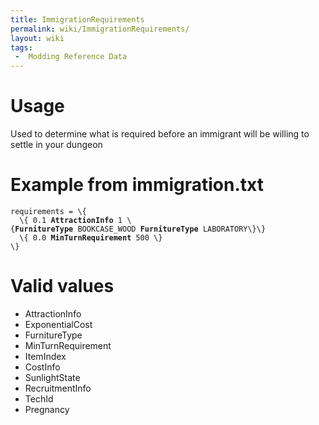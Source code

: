 ```yaml
---
title: ImmigrationRequirements
permalink: wiki/ImmigrationRequirements/
layout: wiki
tags:
 -  Modding Reference Data
---
```


Usage
=====

Used to determine what is required before an immigrant will be willing
to settle in your dungeon

Example from immigration.txt
============================

`requirements = \{`  
`  \{ 0.1 `**`AttractionInfo`**` 1 \{`**`FurnitureType`**` BOOKCASE_WOOD `**`FurnitureType`**` LABORATORY\}\}`  
`  \{ 0.0 `**`MinTurnRequirement`**` 500 \}`  
`\}`

Valid values
============

-   AttractionInfo
-   ExponentialCost
-   FurnitureType
-   MinTurnRequirement
-   ItemIndex
-   CostInfo
-   SunlightState
-   RecruitmentInfo
-   TechId
-   Pregnancy

